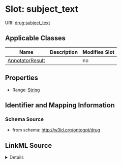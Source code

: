 

# Slot: subject_text

URI: [drug:subject_text](http://w3id.org/ontogpt/drug/subject_text)



<!-- no inheritance hierarchy -->





## Applicable Classes

| Name | Description | Modifies Slot |
| --- | --- | --- |
| [AnnotatorResult](AnnotatorResult.md) |  |  no  |







## Properties

* Range: [String](String.md)





## Identifier and Mapping Information







### Schema Source


* from schema: http://w3id.org/ontogpt/drug




## LinkML Source

<details>
```yaml
name: subject_text
from_schema: http://w3id.org/ontogpt/drug
rank: 1000
alias: subject_text
owner: AnnotatorResult
domain_of:
- AnnotatorResult
range: string

```
</details>